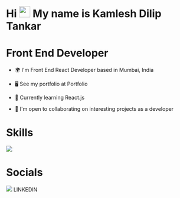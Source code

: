 # Hi <img src="https://github.com/kamlesh2729/Kamleshdev/assets/86886692/bc5e2451-875a-4532-915c-22ed054635d4" width="30" height="30" /> My name is Kamlesh Dilip Tankar

#  Front End Developer

* 🌍  I'm Front End React Developer based in Mumbai, India

* 🖥️  See my portfolio at Portfolio

* 🧠  Currently learning React.js

* 🤝  I'm open to collaborating on interesting projects as a developer

# Skills   
<img src="https://skillicons.dev/icons?i=html,css,scss,bootstrap,tailwind,materialui,jquery,js,react,redux,jest,expressjs,nodejs,mongodb,postman,webpack,babel,git,github,vscode,figma" />
   


# Socials
<img src="https://skillicons.dev/icons?i=linkedin" />
LINKEDIN 
